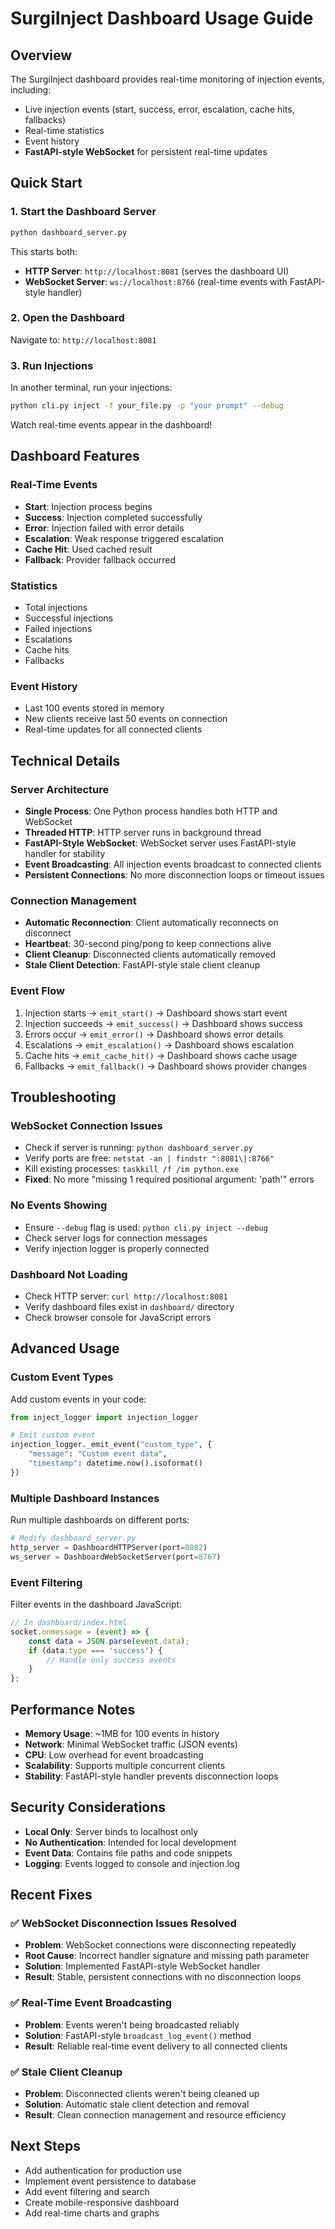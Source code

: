 # SurgiInject Dashboard Usage Guide

## Overview

The SurgiInject dashboard provides real-time monitoring of injection events, including:
- Live injection events (start, success, error, escalation, cache hits, fallbacks)
- Real-time statistics
- Event history
- **FastAPI-style WebSocket** for persistent real-time updates

## Quick Start

### 1. Start the Dashboard Server

```bash
python dashboard_server.py
```

This starts both:
- **HTTP Server**: `http://localhost:8081` (serves the dashboard UI)
- **WebSocket Server**: `ws://localhost:8766` (real-time events with FastAPI-style handler)

### 2. Open the Dashboard

Navigate to: `http://localhost:8081`

### 3. Run Injections

In another terminal, run your injections:

```bash
python cli.py inject -f your_file.py -p "your prompt" --debug
```

Watch real-time events appear in the dashboard!

## Dashboard Features

### Real-Time Events
- **Start**: Injection process begins
- **Success**: Injection completed successfully
- **Error**: Injection failed with error details
- **Escalation**: Weak response triggered escalation
- **Cache Hit**: Used cached result
- **Fallback**: Provider fallback occurred

### Statistics
- Total injections
- Successful injections
- Failed injections
- Escalations
- Cache hits
- Fallbacks

### Event History
- Last 100 events stored in memory
- New clients receive last 50 events on connection
- Real-time updates for all connected clients

## Technical Details

### Server Architecture
- **Single Process**: One Python process handles both HTTP and WebSocket
- **Threaded HTTP**: HTTP server runs in background thread
- **FastAPI-Style WebSocket**: WebSocket server uses FastAPI-style handler for stability
- **Event Broadcasting**: All injection events broadcast to connected clients
- **Persistent Connections**: No more disconnection loops or timeout issues

### Connection Management
- **Automatic Reconnection**: Client automatically reconnects on disconnect
- **Heartbeat**: 30-second ping/pong to keep connections alive
- **Client Cleanup**: Disconnected clients automatically removed
- **Stale Client Detection**: FastAPI-style stale client cleanup

### Event Flow
1. Injection starts → `emit_start()` → Dashboard shows start event
2. Injection succeeds → `emit_success()` → Dashboard shows success
3. Errors occur → `emit_error()` → Dashboard shows error details
4. Escalations → `emit_escalation()` → Dashboard shows escalation
5. Cache hits → `emit_cache_hit()` → Dashboard shows cache usage
6. Fallbacks → `emit_fallback()` → Dashboard shows provider changes

## Troubleshooting

### WebSocket Connection Issues
- Check if server is running: `python dashboard_server.py`
- Verify ports are free: `netstat -an | findstr ":8081\|:8766"`
- Kill existing processes: `taskkill /f /im python.exe`
- **Fixed**: No more "missing 1 required positional argument: 'path'" errors

### No Events Showing
- Ensure `--debug` flag is used: `python cli.py inject --debug`
- Check server logs for connection messages
- Verify injection logger is properly connected

### Dashboard Not Loading
- Check HTTP server: `curl http://localhost:8081`
- Verify dashboard files exist in `dashboard/` directory
- Check browser console for JavaScript errors

## Advanced Usage

### Custom Event Types
Add custom events in your code:

```python
from inject_logger import injection_logger

# Emit custom event
injection_logger._emit_event("custom_type", {
    "message": "Custom event data",
    "timestamp": datetime.now().isoformat()
})
```

### Multiple Dashboard Instances
Run multiple dashboards on different ports:

```python
# Modify dashboard_server.py
http_server = DashboardHTTPServer(port=8082)
ws_server = DashboardWebSocketServer(port=8767)
```

### Event Filtering
Filter events in the dashboard JavaScript:

```javascript
// In dashboard/index.html
socket.onmessage = (event) => {
    const data = JSON.parse(event.data);
    if (data.type === 'success') {
        // Handle only success events
    }
};
```

## Performance Notes

- **Memory Usage**: ~1MB for 100 events in history
- **Network**: Minimal WebSocket traffic (JSON events)
- **CPU**: Low overhead for event broadcasting
- **Scalability**: Supports multiple concurrent clients
- **Stability**: FastAPI-style handler prevents disconnection loops

## Security Considerations

- **Local Only**: Server binds to localhost only
- **No Authentication**: Intended for local development
- **Event Data**: Contains file paths and code snippets
- **Logging**: Events logged to console and injection.log

## Recent Fixes

### ✅ WebSocket Disconnection Issues Resolved
- **Problem**: WebSocket connections were disconnecting repeatedly
- **Root Cause**: Incorrect handler signature and missing path parameter
- **Solution**: Implemented FastAPI-style WebSocket handler
- **Result**: Stable, persistent connections with no disconnection loops

### ✅ Real-Time Event Broadcasting
- **Problem**: Events weren't being broadcasted reliably
- **Solution**: FastAPI-style `broadcast_log_event()` method
- **Result**: Reliable real-time event delivery to all connected clients

### ✅ Stale Client Cleanup
- **Problem**: Disconnected clients weren't being cleaned up
- **Solution**: Automatic stale client detection and removal
- **Result**: Clean connection management and resource efficiency

## Next Steps

- Add authentication for production use
- Implement event persistence to database
- Add event filtering and search
- Create mobile-responsive dashboard
- Add real-time charts and graphs 